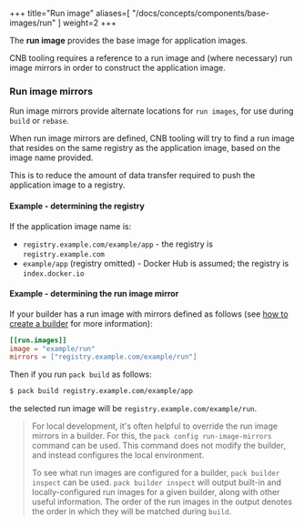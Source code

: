 
+++
title="Run image"
aliases=[
  "/docs/concepts/components/base-images/run"
]
weight=2
+++

The **run image** provides the base image for application images.

<!--more-->

CNB tooling requires a reference to a run image and (where necessary) run image mirrors in order to construct the application image.

### Run image mirrors

Run image mirrors provide alternate locations for `run images`, for use during `build` or `rebase`.

When run image mirrors are defined, CNB tooling will try to find a run image that resides on the same registry as the application image,
based on the image name provided.

This is to reduce the amount of data transfer required to push the application image to a registry.

#### Example - determining the registry

If the application image name is:

* `registry.example.com/example/app` - the registry is `registry.example.com`
* `example/app` (registry omitted) - Docker Hub is assumed; the registry is `index.docker.io`

#### Example - determining the run image mirror

If your builder has a run image with mirrors defined as follows (see [how to create a builder](/docs/for-platform-operators/how-to/build-inputs/create-builder/builder) for more information):

```toml
[[run.images]]
image = "example/run"
mirrors = ["registry.example.com/example/run"]
```

Then if you run `pack build` as follows:

```bash
$ pack build registry.example.com/example/app
```

the selected run image will be `registry.example.com/example/run`.

> For local development, it's often helpful to override the run image mirrors in a builder.
> For this, the `pack config run-image-mirrors` command can be used.
> This command does not modify the builder, and instead configures the local environment.
>
> To see what run images are configured for a builder, `pack builder inspect` can be used.
> `pack builder inspect` will output built-in and locally-configured run images for a given builder, along with other useful information.
> The order of the run images in the output denotes the order in which they will be matched during `build`.
